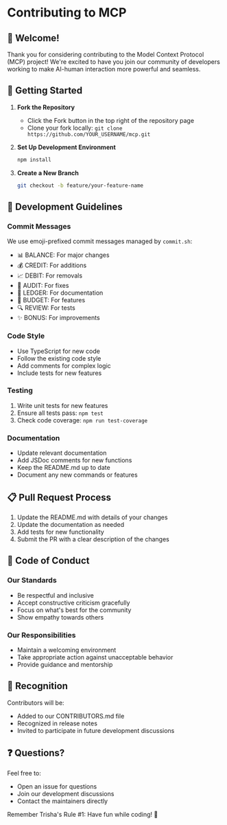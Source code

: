 # Contributing to MCP

## 🌟 Welcome!

Thank you for considering contributing to the Model Context Protocol (MCP) project! We're excited to have you join our community of developers working to make AI-human interaction more powerful and seamless.

## 🚀 Getting Started

1. **Fork the Repository**
   - Click the Fork button in the top right of the repository page
   - Clone your fork locally: `git clone https://github.com/YOUR_USERNAME/mcp.git`

2. **Set Up Development Environment**
   ```bash
   npm install
   ```

3. **Create a New Branch**
   ```bash
   git checkout -b feature/your-feature-name
   ```

## 🎯 Development Guidelines

### Commit Messages
We use emoji-prefixed commit messages managed by `commit.sh`:
- 📊 BALANCE: For major changes
- 💰 CREDIT: For additions
- 📈 DEBIT: For removals
- 🧮 AUDIT: For fixes
- 📝 LEDGER: For documentation
- 🎯 BUDGET: For features
- 🔍 REVIEW: For tests
- ✨ BONUS: For improvements

### Code Style
- Use TypeScript for new code
- Follow the existing code style
- Add comments for complex logic
- Include tests for new features

### Testing
1. Write unit tests for new features
2. Ensure all tests pass: `npm test`
3. Check code coverage: `npm run test-coverage`

### Documentation
- Update relevant documentation
- Add JSDoc comments for new functions
- Keep the README.md up to date
- Document any new commands or features

## 📋 Pull Request Process

1. Update the README.md with details of your changes
2. Update the documentation as needed
3. Add tests for new functionality
4. Submit the PR with a clear description of the changes

## 🤝 Code of Conduct

### Our Standards
- Be respectful and inclusive
- Accept constructive criticism gracefully
- Focus on what's best for the community
- Show empathy towards others

### Our Responsibilities
- Maintain a welcoming environment
- Take appropriate action against unacceptable behavior
- Provide guidance and mentorship

## 🎉 Recognition

Contributors will be:
- Added to our CONTRIBUTORS.md file
- Recognized in release notes
- Invited to participate in future development discussions

## ❓ Questions?

Feel free to:
- Open an issue for questions
- Join our development discussions
- Contact the maintainers directly

Remember Trisha's Rule #1: Have fun while coding! 🎯